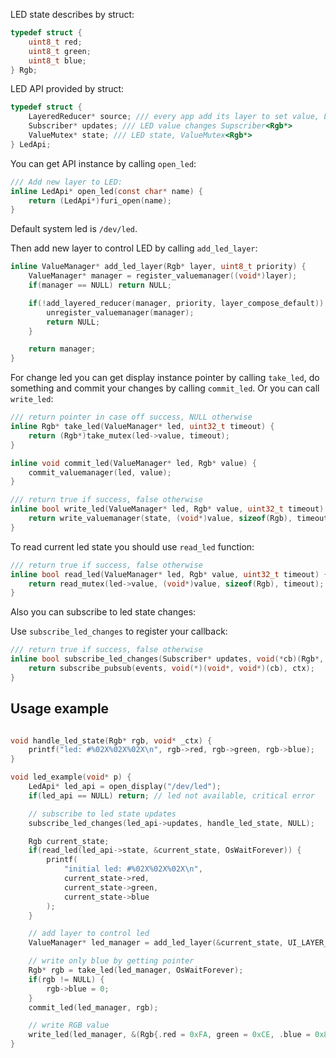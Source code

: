 LED state describes by struct:

```C
typedef struct {
    uint8_t red;
    uint8_t green;
    uint8_t blue; 
} Rgb;
```

LED API provided by struct:

```C
typedef struct {
    LayeredReducer* source; /// every app add its layer to set value, LayeredReducer<Rgb*>
    Subscriber* updates; /// LED value changes Supscriber<Rgb*>
    ValueMutex* state; /// LED state, ValueMutex<Rgb*>
} LedApi;
```

You can get API instance by calling `open_led`:

```C
/// Add new layer to LED:
inline LedApi* open_led(const char* name) {
    return (LedApi*)furi_open(name);
}
```

Default system led is `/dev/led`.

Then add new layer to control LED by calling `add_led_layer`:

```C
inline ValueManager* add_led_layer(Rgb* layer, uint8_t priority) {
    ValueManager* manager = register_valuemanager((void*)layer);
    if(manager == NULL) return NULL;

    if(!add_layered_reducer(manager, priority, layer_compose_default)) {
        unregister_valuemanager(manager);
        return NULL;
    }

    return manager;
}
```

For change led you can get display instance pointer by calling `take_led`, do something and commit your changes by calling `commit_led`. Or you can call `write_led`:

```C
/// return pointer in case off success, NULL otherwise
inline Rgb* take_led(ValueManager* led, uint32_t timeout) {
    return (Rgb*)take_mutex(led->value, timeout);
}

inline void commit_led(ValueManager* led, Rgb* value) {
    commit_valuemanager(led, value);
}

/// return true if success, false otherwise
inline bool write_led(ValueManager* led, Rgb* value, uint32_t timeout) {
    return write_valuemanager(state, (void*)value, sizeof(Rgb), timeout);
}
```

To read current led state you should use `read_led` function:

```C
/// return true if success, false otherwise
inline bool read_led(ValueManager* led, Rgb* value, uint32_t timeout) {
    return read_mutex(led->value, (void*)value, sizeof(Rgb), timeout);
}
```

Also you can subscribe to led state changes:

Use `subscribe_led_changes` to register your callback:

```C
/// return true if success, false otherwise
inline bool subscribe_led_changes(Subscriber* updates, void(*cb)(Rgb*, void*), void* ctx) {
    return subscribe_pubsub(events, void(*)(void*, void*)(cb), ctx);
}
```

## Usage example

```C

void handle_led_state(Rgb* rgb, void* _ctx) {
    printf("led: #%02X%02X%02X\n", rgb->red, rgb->green, rgb->blue);
}

void led_example(void* p) {
    LedApi* led_api = open_display("/dev/led");
    if(led_api == NULL) return; // led not available, critical error

    // subscribe to led state updates
    subscribe_led_changes(led_api->updates, handle_led_state, NULL);

    Rgb current_state;
    if(read_led(led_api->state, &current_state, OsWaitForever)) {
        printf(
            "initial led: #%02X%02X%02X\n",
            current_state->red,
            current_state->green,
            current_state->blue
        );
    }

    // add layer to control led
    ValueManager* led_manager = add_led_layer(&current_state, UI_LAYER_APP);

    // write only blue by getting pointer
    Rgb* rgb = take_led(led_manager, OsWaitForever);
    if(rgb != NULL) {
        rgb->blue = 0;
    }
    commit_led(led_manager, rgb);

    // write RGB value
    write_led(led_manager, &(Rgb{.red = 0xFA, green = 0xCE, .blue = 0x8D}), OsWaitForever);
}
